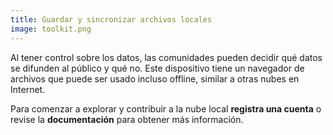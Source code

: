 ```yaml
---
title: Guardar y sincronizar archivos locales
image: toolkit.png
---
```


Al tener control sobre los datos, las comunidades pueden decidir qué datos se difunden al público y qué no. Este dispositivo tiene un navegador de archivos que puede ser usado incluso offline, similar a otras nubes en Internet.

Para comenzar a explorar y contribuir a la nube local **registra una cuenta** o revise la **documentación** para obtener más información.

<app-button :color="true" localUrl=":8081/login" text="Login or Signup"></app-button>
<app-button target="_self" link="storing-sharing#Documentation" text="Read documentation"></app-button>
